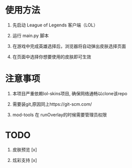 # 使用方法
1. 先启动 League of Legends 客户端（LOL）

2. 运行 main.py 脚本

3. 在游戏中完成英雄选择后，浏览器将自动弹出皮肤选择页面

4. 在页面中选择你想要使用的皮肤即可生效

# 注意事项

1. 本项目严重依赖lol-skins项目, 确保网络通畅以clone该repo

2. 需要装git,原因同上https://git-scm.com/ 

3. mod-tools 在 runOverlay的时候需要管理员权限

# TODO
1. 皮肤预览 [x]

2. 炫彩支持 [x]